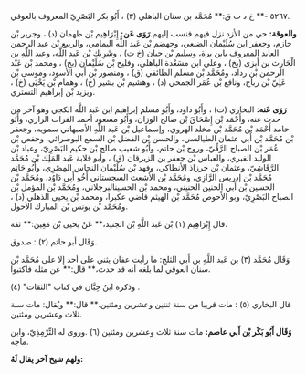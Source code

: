 ٥٢٦٧ -** خ د ت ق:** مُحَمَّد بن سنان الباهلي (٣) ، أَبُو بكر البَصْرِيّ المعروف بالعوقي.

**والعوقة:** حي من الأزد نزل فيهم فنسب إليهم.**رَوَى عَن:** إِبْرَاهِيم بْن طهمان (د) ، وجرير بْن حازم، وجعفر ابن سُلَيْمان الضبعي، وجهضم بْن عَبد اللَّه اليمامي، والربيع بْن عبد الرحمن العابد المعروف بابن برة، وسليم بْن حيان (خ ت) ، وشَرِيك بْن عَبد اللَّه، وعبد اللَّهِ بن الْحَارِث بن أبزى (بخ) ، وعلي ابن مسَعْدة الباهلي، وفليح بْن سُلَيْمان (بخ) ، ومحمد بْن عَبْد الرحمن بْن رداد، ومُحَمَّد بْن مسلم الطائفي (ق) ، ومنصور بْن أَبي الأسود، وموسى بْن عَلِيّ بْن رباح، ونافع بْن عُمَر الجمحي (د) ، وهشيم بْن بشير (خ) ، وهمام بْن يَحْيَى (خ) ، ويزيد بْن إبراهيم التستري.

**رَوَى عَنه:** البخاري (ت) ، وأَبُو داود، وأَبُو مسلم إبراهيم ابن عَبد اللَّه الكجي وهو آخر من حدث عنه، وأَحْمَد بْن إِسْحَاقَ بْن صالح الوزان، وأَبُو مسعود أحمد الفرات الرازي، وأَبُو حامد أَحْمَد بْن مُحَمَّد بْن مخلد الهروي، وإسماعيل بْن عَبد اللَّهِ الأصبهاني سمويه، وجعفر بْن مُحَمَّد بْن أَبي عثمان الطيالسي، والحسن بْن الفضل بْن السمع البوصرائي، وحفص بْن عُمَر بْن الصباح الرَّقِّيّ، وروح بْن حاتم، وأَبُو شعيب صالح بْن حكيم البَصْرِيّ، وعباد بْن الوليد الغبري، والعباس بْن جعفر بن الزبرقان (ق) ، وأبو قلابة عَبد المَلِك بْن مُحَمَّد الرَّقَاشِيّ، وعثمان بْن خرزاذ الأنطاكي، وفهد بْن سُلَيْمان النحاس المِصْرِي، وأَبُو حَاتِم مُحَمَّد بْن إدريس الرَّازِي، ومُحَمَّد بْن الأشعث السجستاني أَخُو أَبِي دَاوُد، ومُحَمَّد بْن الحسين بْن أَبي الحنين الحنيني، ومحمد بْن الحسينالبرجلاني، ومُحَمَّد بْن المؤمل بْن الصباح البَصْرِيّ، وبو الأَحوص مُحَمَّد بْن الهيثم قاضي عكبرا، ومحمد بْن يحيى الذهلي (د) ، ومُحَمَّد بْن يونس بْن المبارك الأحول.

قال إِبْرَاهِيم (١) بْن عَبد اللَّهِ بْن الجنيد،** عَنْ يحيى بْن مَعِين:** ثقة.

وَقَال أبو حاتم (٢) : صدوق.

وَقَال مُحَمَّد (٣) بن عَبد اللَّهِ بن أَبي الثلج: ما رأيت عفان يثني على أحد إلا على مُحَمَّد بْن سنان العوقي لما بلغه أنه قد حدث،** قال:** عن مثله فاكتبوا.

وذكره ابنُ حِبَّان في كتاب "الثقات" (٤) .

قال البخاري (٥) : مات قريبا من سنة ثنتين وعشرين ومئتين.** قال:** ويُقال: مات سنة ثلاث وعشرين ومئتين.

**وَقَال أَبُو بَكْر بْن أَبي عاصم:** مات سنة ثلاث وعشرين ومئتين (٦) .وروى له التِّرْمِذِيّ، وابن ماجه.

**ولهم شيخ آخر يقال لَهُ:**